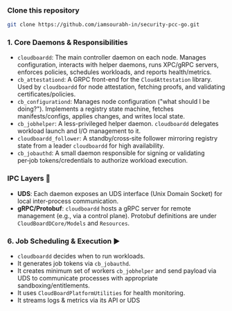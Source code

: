 
### Clone this repository

```bash
git clone https://github.com/iamsourabh-in/security-pcc-go.git
```


### 1. Core Daemons & Responsibilities

*   `cloudboardd`: The main controller daemon on each node. Manages configuration, interacts with helper daemons, runs XPC/gRPC servers, enforces policies, schedules workloads, and reports health/metrics.
*   `cb_attestationd`: A GRPC front-end for the `CloudAttestation` library. Used by `cloudboardd` for node attestation, fetching proofs, and validating certificates/policies.
*   `cb_configurationd`: Manages node configuration ("what should I be doing?"). Implements a registry state machine, fetches manifests/configs, applies changes, and writes local state.
*   `cb_jobhelper`: A less-privileged helper daemon. `cloudboardd` delegates workload launch and I/O management to it.
*   `cloudboardd_follower`: A standby/cross‑site follower mirroring registry state from a leader `cloudboardd` for high availability.
*   `cb_jobauthd`: A small daemon responsible for signing or validating per‑job tokens/credentials to authorize workload execution.

### IPC Layers 🔌

*   **UDS**: Each daemon exposes an UDS  interface (Unix Domain Socket) for local inter-process communication.
*   **gRPC/Protobuf**: `cloudboardd` hosts a gRPC server for remote management (e.g., via a control plane). Protobuf definitions are under `CloudBoardDCore/Models` and `Resources`.


### 6. Job Scheduling & Execution ▶️

*   `cloudboardd` decides when to run workloads.
*   It generates job tokens via `cb_jobauthd`.
*   It creates minimum set of workers `cb_jobhelper` and send payload via UDS to communicate processes with appropriate sandboxing/entitlements.
*   It uses `CloudBoardPlatformUtilities` for health monitoring.
*   It streams logs & metrics via its API or UDS